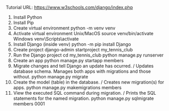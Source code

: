 Tutorial URL: https://www.w3schools.com/django/index.php
1. Install Python
2. Install Pip
3. Create virtual environment
    python -m venv venv
4. Activate virtual environment
    Unix/MacOS
        source venv/bin/activate
    Windows
        venv\Scripts\activate
5. Install Django (inside venv)
    python -m pip install Django
6. Create project
    django-admin startproject my_tennis_club
7. Run the Django project
    cd my_tennis_club
    python manage.py runserver
8. Create an app
    python manage.py startapp members
9. Migrate changes and tell Django an update has ocurred. / Updates database schema. Manages both apps with migrations and those without.
    python manage.py migrate
10. Create the model (table) in the database. / Creates new migration(s) for apps.
    python manage.py makemigrations members
11. View the executed SQL command during migration. / Prints the SQL statements for the named migration.
    python manage.py sqlmigrate members 0001
